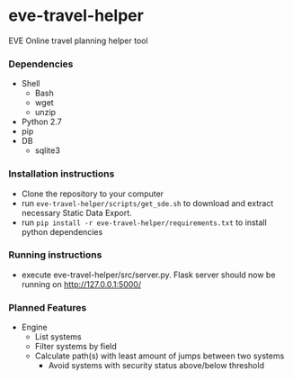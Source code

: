 eve-travel-helper
=================
EVE Online travel planning helper tool

### Dependencies
* Shell
    * Bash
    * wget
    * unzip
* Python 2.7
* pip
* DB
    * sqlite3

### Installation instructions
* Clone the repository to your computer
* run `eve-travel-helper/scripts/get_sde.sh` to download and extract necessary Static Data Export.
* run `pip install -r eve-travel-helper/requirements.txt` to install python dependencies

### Running instructions
* execute eve-travel-helper/src/server.py. Flask server should now be running on http://127.0.0.1:5000/

### Planned Features

* Engine
    * List systems
    * Filter systems by field
    * Calculate path(s) with least amount of jumps between two systems
       * Avoid systems with security status above/below threshold

